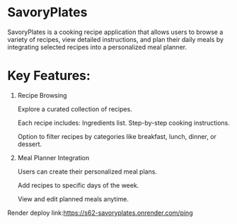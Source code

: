 # SavoryPlates

SavoryPlates is a cooking recipe application that allows users to browse a variety of recipes, view detailed instructions, and plan their daily meals by integrating selected recipes into a personalized meal planner.




# Key Features:

1. Recipe Browsing

    Explore a curated collection of recipes.

    Each recipe includes:
        Ingredients list.
        Step-by-step cooking instructions.

    Option to filter recipes by categories like breakfast, lunch, dinner, or dessert.

2. Meal Planner Integration

    Users can create their personalized meal plans.

    Add recipes to specific days of the week.

    View and edit planned meals anytime.

Render deploy link:https://s62-savoryplates.onrender.com/ping
